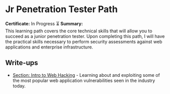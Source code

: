 # Jr Penetration Tester Path

**Certificate:** In Progress ⏳
**Summary:**  
This learning path covers the core technical skills that will allow you to succeed as a junior penetration tester. Upon completing this path, I will have the practical skills necessary to perform security assessments against web applications and enterprise infrastructure.

## Write-ups
- [Section: Intro to Web Hacking](Intro_Web_Hack/) - Learning about and exploiting some of the most popular web application vulnerabilities seen in the industry today.
